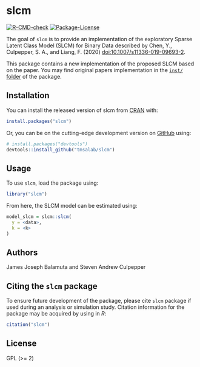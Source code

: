 
<!-- README.md is generated from README.Rmd. Please edit that file -->

# slcm

<!-- badges: start -->

[![R-CMD-check](https://github.com/tmsalab/slcm/actions/workflows/R-CMD-check.yaml/badge.svg)](https://github.com/tmsalab/slcm/actions/workflows/R-CMD-check.yaml)
[![Package-License](http://img.shields.io/badge/license-GPL%20(%3E=2)-brightgreen.svg?style=flat)](http://www.gnu.org/licenses/gpl-2.0.html)
<!-- badges: end -->

The goal of `slcm` is to provide an implementation of the exploratory
Sparse Latent Class Model (SLCM) for Binary Data described by Chen, Y.,
Culpepper, S. A., and Liang, F. (2020) <doi:10.1007/s11336-019-09693-2>.

This package contains a new implementation of the proposed SLCM based on
the paper. You may find original papers implementation in the [`inst/`
folder](https://github.com/tmsalab/slcm/tree/main/inst) of the package.

## Installation

You can install the released version of slcm from
[CRAN](https://CRAN.R-project.org) with:

``` r
install.packages("slcm")
```

Or, you can be on the cutting-edge development version on
[GitHub](https://github.com/) using:

``` r
# install.packages("devtools")
devtools::install_github("tmsalab/slcm")
```

## Usage

To use `slcm`, load the package using:

``` r
library("slcm")
```

From here, the SLCM model can be estimated using:

``` r
model_slcm = slcm::slcm(
  y = <data>,
  k = <k>
)
```

## Authors

James Joseph Balamuta and Steven Andrew Culpepper

## Citing the `slcm` package

To ensure future development of the package, please cite `slcm` package
if used during an analysis or simulation study. Citation information for
the package may be acquired by using in *R*:

``` r
citation("slcm")
```

## License

GPL (\>= 2)
